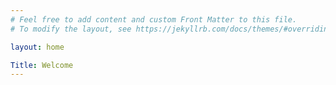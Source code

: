 ```yaml
---
# Feel free to add content and custom Front Matter to this file.
# To modify the layout, see https://jekyllrb.com/docs/themes/#overriding-theme-defaults

layout: home

Title: Welcome
---
```

